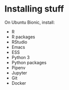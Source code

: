 # Installing stuff


On Ubuntu Bionic, install: 
 - R
 - R packages
 - RStudio
 - Emacs
 - ESS
 - Python 3
 - Python packages
 - Pipenv
 - Jupyter
 - Git
 - Docker
